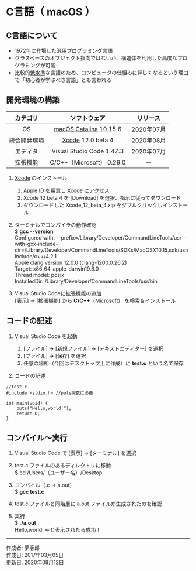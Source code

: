 # C言語（ macOS ）

## C言語について

* 1972年に登場した汎用プログラミング言語
* クラスベースのオブジェクト指向ではないが、構造体を利用した高度なプログラミングが可能
* 比較的[低水準](http://bit.ly/2meoB4s)な言語のため、コンピュータの仕組みに詳しくなるという理由で「初心者が学ぶべき言語」とも言われる

## 開発環境の構築

|カテゴリ|ソフトウェア|リリース|
|:--:|:--:|:--:|
|OS|[macOS Catalina](https://ja.wikipedia.org/wiki/MacOS_Catalina) 10.15.6|2020年07月|
|統合開発環境|[Xcode](https://developer.apple.com/download/) 12.0 beta 4|2020年08月|
|エディタ|Visual Studio Code 1.47.3|2020年07月|
|拡張機能|C/C++（Microsoft） 0.29.0|ー|

1. [Xcode](https://ja.wikipedia.org/wiki/Xcode) のインストール  
    1. [Apple ID](https://appleid.apple.com/#!&page=signin) を用意し [Xcode](https://developer.apple.com/download/) にアクセス
    1. Xcode 12 beta 4 を [Download] を選択、指示に従ってダウンロード
    1. ダウンロードした Xcode_12_beta_4.xip をダブルクリックしインストール

1. ターミナルでコンパイラの動作確認  
    $ <b>gcc --version</b>  
    Configured with: --prefix=/Library/Developer/CommandLineTools/usr   --with-gxx-include-dir=/Library/Developer/CommandLineTools/SDKs/MacOSX10.15.sdk/usr/   include/c++/4.2.1  
    Apple clang version 12.0.0 (clang-1200.0.26.2)  
    Target: x86_64-apple-darwin19.6.0  
    Thread model: posix  
    InstalledDir: /Library/Developer/CommandLineTools/usr/bin  

1. Visual Studio Codeに拡張機能の追加  
    [表示] → [拡張機能] から <b>C/C++</b>（Microsoft） を検索＆インストール

## コードの記述

1. Visual Studio Code を起動
    1. [ファイル] → [新規ファイル] → [テキストエディター] を選択
    1. [ファイル] → [保存] を選択
    1. 任意の場所（今回はデスクトップ上に作成）に <b>test.c</b> という名で保存

1. コードの記述
```
//test.c
#include <stdio.h> //puts関数に必要

int main(void) {
    puts("Hello,world!");
    return 0;
}
```

## コンパイル〜実行

1. Visual Studio Code で [表示] → [ターミナル] を選択

1. test.c ファイルのあるディレクトリに移動  
$ cd /Users/（ユーザー名）/Desktop

1. コンパイル（.c → a.out）  
$ <b>gcc test.c</b>

1. test.c ファイルと同階層に a.out ファイルが生成されたのを確認

1. 実行  
$ <b>./a.out</b>  
Hello,world! ←と表示されたら成功！

***
作成者: 夢寐郎  
作成日: 2017年03月05日  
更新日: 2020年08月12日